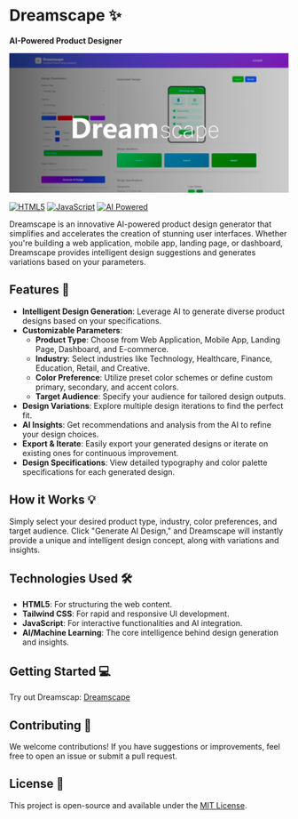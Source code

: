 # Dreamscape ✨

**AI-Powered Product Designer**

![Dreamscape Product Image](https://raw.githubusercontent.com/TaqsBlaze/dream-scape/refs/heads/main/docs/image/prod.png)

[![HTML5](https://img.shields.io/badge/HTML5-E34F26?style=for-the-badge&logo=html5&logoColor=white)](https://developer.mozilla.org/en-US/docs/Web/HTML)
[![JavaScript](https://img.shields.io/badge/JavaScript-F7DF1E?style=for-the-badge&logo=javascript&logoColor=black)](https://developer.mozilla.org/en-US/docs/Web/JavaScript)
[![AI Powered](https://img.shields.io/badge/AI%20Powered-FF69B4?style=for-the-badge&logo=dataai&logoColor=white)](https://en.wikipedia.org/wiki/Artificial_intelligence)


Dreamscape is an innovative AI-powered product design generator that simplifies and accelerates the creation of stunning user interfaces. Whether you're building a web application, mobile app, landing page, or dashboard, Dreamscape provides intelligent design suggestions and generates variations based on your parameters.

## Features 🚀

* **Intelligent Design Generation**: Leverage AI to generate diverse product designs based on your specifications.
* **Customizable Parameters**:
    * **Product Type**: Choose from Web Application, Mobile App, Landing Page, Dashboard, and E-commerce.
    * **Industry**: Select industries like Technology, Healthcare, Finance, Education, Retail, and Creative.
    * **Color Preference**: Utilize preset color schemes or define custom primary, secondary, and accent colors.
    * **Target Audience**: Specify your audience for tailored design outputs.
* **Design Variations**: Explore multiple design iterations to find the perfect fit.
* **AI Insights**: Get recommendations and analysis from the AI to refine your design choices.
* **Export & Iterate**: Easily export your generated designs or iterate on existing ones for continuous improvement.
* **Design Specifications**: View detailed typography and color palette specifications for each generated design.

## How it Works 💡

Simply select your desired product type, industry, color preferences, and target audience. Click "Generate AI Design," and Dreamscape will instantly provide a unique and intelligent design concept, along with variations and insights.

## Technologies Used 🛠️

* **HTML5**: For structuring the web content.
* **Tailwind CSS**: For rapid and responsive UI development.
* **JavaScript**: For interactive functionalities and AI integration.
* **AI/Machine Learning**: The core intelligence behind design generation and insights.

## Getting Started 💻

Try out Dreamscap:
[Dreamscape](https://taqsblaze.github.io/dream-scape)

## Contributing 🤝

We welcome contributions! If you have suggestions or improvements, feel free to open an issue or submit a pull request.

## License 📄

This project is open-source and available under the [MIT License](LICENSE).